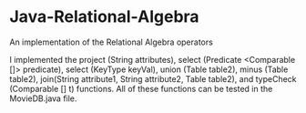 # Java-Relational-Algebra
An implementation of the Relational Algebra operators

I implemented the project (String attributes), select (Predicate <Comparable []> predicate), select (KeyType keyVal), union (Table table2), minus (Table table2), join(String attribute1, String attribute2, Table table2), and typeCheck (Comparable [] t) functions. All of these functions can be tested in the MovieDB.java file.

